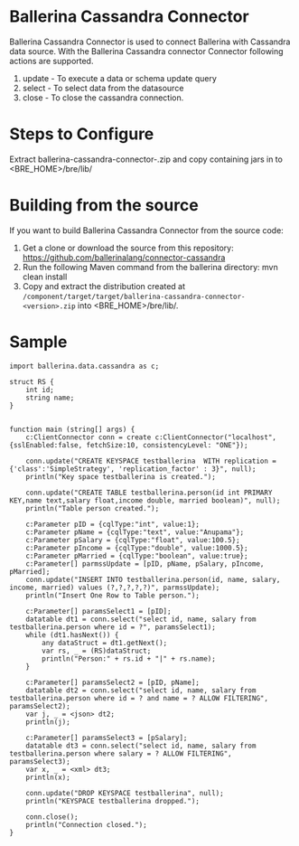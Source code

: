 # Ballerina Cassandra Connector

Ballerina Cassandra Connector is used to connect Ballerina with Cassandra data source. With the Ballerina Cassandra connector Connector following actions are supported.

1. update - To execute a data or schema update query
2. select - To select data from the datasource
3. close - To close the cassandra connection.



Steps to Configure
==================================

Extract ballerina-cassandra-connector-<version>.zip and copy containing jars in to <BRE_HOME>/bre/lib/

Building from the source
==================================
If you want to build Ballerina Cassandra Connector from the source code:

1. Get a clone or download the source from this repository:
    https://github.com/ballerinalang/connector-cassandra
2. Run the following Maven command from the ballerina directory: 
    mvn clean install
3. Copy and extract the distribution created at `/component/target/target/ballerina-cassandra-connector-<version>.zip`  into <BRE_HOME>/bre/lib/.



Sample
==================================

    import ballerina.data.cassandra as c;
    
    struct RS {
        int id;
        string name;
    }
    
    
    function main (string[] args) {
        c:ClientConnector conn = create c:ClientConnector("localhost", {sslEnabled:false, fetchSize:10, consistencyLevel: "ONE"});
    
        conn.update("CREATE KEYSPACE testballerina  WITH replication = {'class':'SimpleStrategy', 'replication_factor' : 3}", null);
        println("Key space testballerina is created.");
    
        conn.update("CREATE TABLE testballerina.person(id int PRIMARY KEY,name text,salary float,income double, married boolean)", null);
        println("Table person created.");
    
        c:Parameter pID = {cqlType:"int", value:1};
        c:Parameter pName = {cqlType:"text", value:"Anupama"};
        c:Parameter pSalary = {cqlType:"float", value:100.5};
        c:Parameter pIncome = {cqlType:"double", value:1000.5};
        c:Parameter pMarried = {cqlType:"boolean", value:true};
        c:Parameter[] parmssUpdate = [pID, pName, pSalary, pIncome, pMarried];
        conn.update("INSERT INTO testballerina.person(id, name, salary, income, married) values (?,?,?,?,?)", parmssUpdate);
        println("Insert One Row to Table person.");
    
        c:Parameter[] paramsSelect1 = [pID];
        datatable dt1 = conn.select("select id, name, salary from testballerina.person where id = ?", paramsSelect1);
        while (dt1.hasNext()) {
            any dataStruct = dt1.getNext();
            var rs, _ = (RS)dataStruct;
            println("Person:" + rs.id + "|" + rs.name);
        }
    
        c:Parameter[] paramsSelect2 = [pID, pName];
        datatable dt2 = conn.select("select id, name, salary from testballerina.person where id = ? and name = ? ALLOW FILTERING", paramsSelect2);
        var j, _ = <json> dt2;
        println(j);
    
        c:Parameter[] paramsSelect3 = [pSalary];
        datatable dt3 = conn.select("select id, name, salary from testballerina.person where salary = ? ALLOW FILTERING", paramsSelect3);
        var x, _ = <xml> dt3;
        println(x);
    
        conn.update("DROP KEYSPACE testballerina", null);
        println("KEYSPACE testballerina dropped.");
    
        conn.close();
        println("Connection closed.");
    }


    
 
